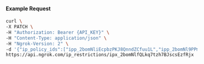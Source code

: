 <!-- Code generated for API Clients. DO NOT EDIT. -->

#### Example Request

```bash
curl \
-X PATCH \
-H "Authorization: Bearer {API_KEY}" \
-H "Content-Type: application/json" \
-H "Ngrok-Version: 2" \
-d '{"ip_policy_ids":["ipp_2bomNliEcpbzPKJ8QnndZCfuu1L","ipp_2bomNl9PPmIJXE4WErUM3HiDqif"]}' \
https://api.ngrok.com/ip_restrictions/ipx_2bomNlfQLkq7tzh7BJscsEzfRjx
```
